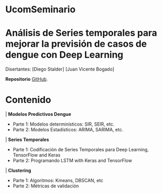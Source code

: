 # UcomSeminario
#  Análisis de Series temporales para mejorar la previsión de casos de dengue con Deep Learning
Disertantes:
[Diego Stalder]
[Juan Vicente Bogado]

**Repositorio** [GitHub](https://github.com/diegostaPy/UcomSeminario).



# Contenido

| **Modelos Predictivos Dengue**<ul><li>Parte 1: Modelos determinísticos: SIR, SEIR, etc.<li>Parte 2: Modelos Estadísticos: ARIMA, SARIMA, etc. </ul>
| **Series Temporales**<ul><li>Parte 1: Codificación de Series Temporales para Deep Learning, TensorFlow and Keras<li>Parte 2: Programando LSTM with Keras and TensorFlow</ul>
| **Clustering**<ul><li>Parte 1: Algoritmos: Kmeans, DBSCAN, etc<li>Parte 2: Métricas de validación

</ul>



